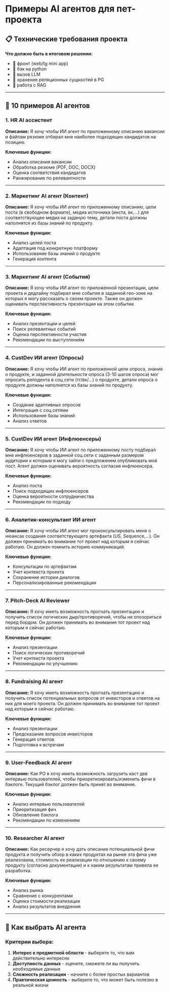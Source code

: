 # Примеры AI агентов для пет-проекта

## 📋 Технические требования проекта

**Что должно быть в итоговом решении:**
- 🔘 фронт (web/tg mini app)
- 🔘 бэк на python
- 🔘 вызов LLM
- 🔘 хранение реляционных сущностей в PG
- 🔘 работа с RAG

---

## 🤖 10 примеров AI агентов

### 1. HR AI ассистент
**Описание:** Я хочу чтобы ИИ агент по приложенному описанию вакансии и файлам резюме отбирал мне наиболее подходящих кандидатов на позицию.

**Ключевые функции:**
- Анализ описания вакансии
- Обработка резюме (PDF, DOC, DOCX)
- Оценка соответствия кандидатов
- Ранжирование по релевантности

---

### 2. Маркетинг AI агент (Контент)
**Описание:** Я хочу чтобы ИИ агент по приложенному описанию, цели поста (в свободном формате), медиа источника (инста, вк,...) для соответствующее медиа на заданую тему, детали поста должны наполнятся из базы знаний по продукту.

**Ключевые функции:**
- Анализ целей поста
- Адаптация под конкретную платформу
- Использование базы знаний о продукте
- Генерация контента

---

### 3. Маркетинг AI агент (События)
**Описание:** Я хочу чтобы ИИ агент по приложенной презентации, цели проекта и дедлайну подбирал мне события в заданной гео-зоне на которых я могу рассказать о своем проекте. Также он должен оценивать перспективность презентации на этом событии.

**Ключевые функции:**
- Анализ презентации и целей
- Поиск релевантных событий
- Оценка перспективности участия
- Рекомендации по выступлениям

---

### 4. CustDev ИИ агент (Опросы)
**Описание:** Я хочу чтобы ИИ агент по приложенной цели опроса, знания о продукте, и заданной длительности опроса (3-10 шагов опроса) мог опросить реподента в соц.сети (тг/вк/...) о продукте, детали опроса о продукте должны наполнятся из базы знаний по продукту.

**Ключевые функции:**
- Создание адаптивных опросов
- Интеграция с соц.сетями
- Использование базы знаний
- Анализ ответов

---

### 5. CustDev ИИ агент (Инфлюенсеры)
**Описание:** Я хочу чтобы ИИ агент по приложенному посту подбирал мне инфлюенсеров в заданной соц.сети с заданным размером аудитории к которым я могу зайти с предложенем опубликовать мой пост. Агент должен оценивать вероятность согласия инфлюенсера.

**Ключевые функции:**
- Анализ поста
- Поиск подходящих инфлюенсеров
- Оценка вероятности сотрудничества
- Рекомендации по подходу

---

### 6. Аналитик-консультант ИИ агент
**Описание:** Я хочу чтобы ИИ агент мог проконсультировать меня о нюансах создания соответствующего артефакта (US, Sequence,...). Он должен принимать во внимание тот проект над которым я сейчас работаю. Он должен помнить историю коммуникаций.

**Ключевые функции:**
- Консультации по артефактам
- Учет контекста проекта
- Сохранение истории диалогов
- Персонализированные рекомендации

---

### 7. Pitch-Deck AI Reviewer
**Описание:** Я хочу иметь возможность прогнать презентацию и получить список логических дыр/противоречий, чтобы не опозориться перед бордом. Он должен принимать во внимание тот проект над которым я сейчас работаю.

**Ключевые функции:**
- Анализ презентации
- Поиск логических противоречий
- Учет контекста проекта
- Рекомендации по улучшению

---

### 8. Fundraising AI агент
**Описание:** Я хочу иметь возможность прогнать презентацию и получить список потенциальных вопросов от инвесторов и ответов на них для моего проекта. Он должен принимать во внимание тот проект над которым я сейчас работаю.

**Ключевые функции:**
- Анализ презентации
- Предсказание вопросов инвесторов
- Генерация ответов
- Подготовка к встречам

---

### 9. User-Feedback AI агент
**Описание:** Как PO я хочу иметь возможность загрузить каст дев интервью пользователей, чтобы приоретизировать/изменить фичи в бэклоге. Текущий бэклог должен быть принят во внимание.

**Ключевые функции:**
- Анализ интервью пользователей
- Приоритизация фич
- Обновление бэклога
- Рекомендации по изменениям

---

### 10. Researcher AI агент
**Описание:** Как ресерчер я хочу дать описание потенциальной фичи продукта и получить обзор в каких продуктах на рынке эта фича уже реализована, стоимость ее реализации по отношению к своему продукту (согласно документации) и к каким результатам привела ее разработка.

**Ключевые функции:**
- Анализ рынка
- Сравнение с конкурентами
- Оценка стоимости реализации
- Анализ результатов внедрения

---

## 🎯 Как выбрать AI агента

### Критерии выбора:
1. **Интерес к предметной области** - выберите то, что вам действительно интересно
2. **Доступность данных** - оцените, сможете ли вы получить необходимые данные
3. **Сложность реализации** - начните с более простых вариантов
4. **Практическая ценность** - выберите то, что может быть полезно в реальной жизни
